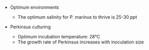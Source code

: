 - Optimum environments 
	- The optimum salinity for P. marinus to thrive is 25-30 ppt


- Perkinsus culturing 
	- Optimum incubation temperature: 28°C
	- The growth rate of Perkinsus increases with inoculation size 